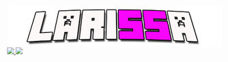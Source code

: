 <div align="center">
  <img src="./laryxt.png">
</div>

<div>
  <a href="https://github.com/larysxt">
    <img loading="lazy" height="180em" src="https://github-readme-stats.vercel.app/api/top-langs/?username=larysxt&layout=compact&langs_count=7&theme=dark"/>
    <img loading="lazy" height="180em" src="https://github-readme-stats.vercel.app/api?username=larysxt&show_icons=true&theme=dark&include_all_commits=true&count_private=true"/>
</div>
